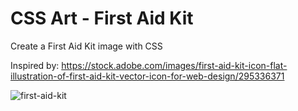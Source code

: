 # CSS Art - First Aid Kit

Create a First Aid Kit image with CSS

Inspired by: https://stock.adobe.com/images/first-aid-kit-icon-flat-illustration-of-first-aid-kit-vector-icon-for-web-design/295336371

![first-aid-kit](https://user-images.githubusercontent.com/6689087/232402507-39a3d6ca-d838-46e9-b8c2-932bbeee9814.png)

